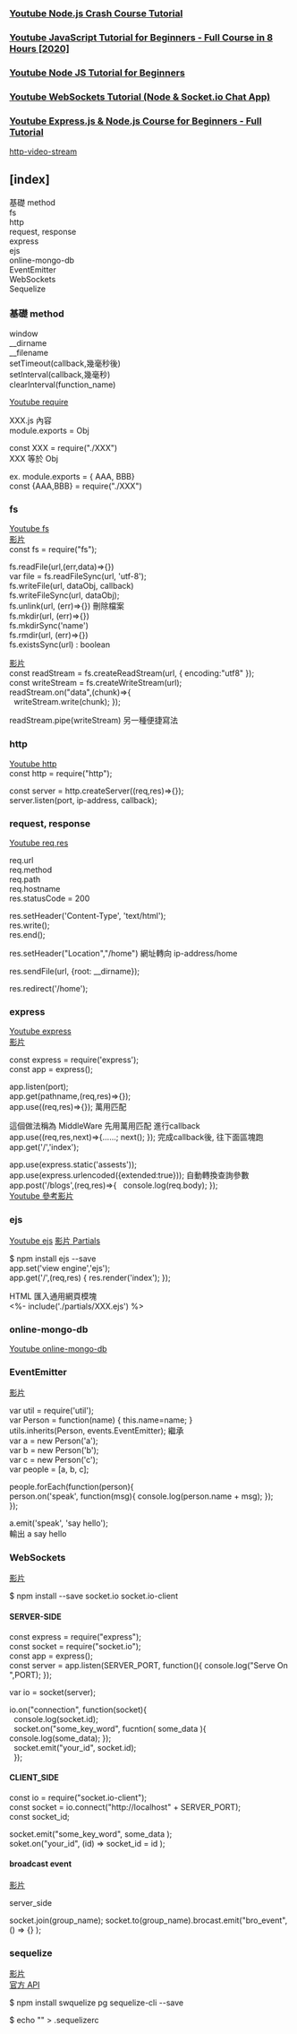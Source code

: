 
### [Youtube Node.js Crash Course Tutorial](https://www.youtube.com/watch?v=zb3Qk8SG5Ms&list=PL4cUxeGkcC9jsz4LDYc6kv3ymONOKxwBU&ab_channel=TheNetNinja)  
### [Youtube JavaScript Tutorial for Beginners - Full Course in 8 Hours [2020]](https://www.youtube.com/watch?v=Qqx_wzMmFeA&ab_channel=CleverProgrammer)  
### [Youtube Node JS Tutorial for Beginners](https://www.youtube.com/watch?v=w-7RQ46RgxU&list=PL4cUxeGkcC9gcy9lrvMJ75z9maRw4byYp&index=2&ab_channel=TheNetNinja)  
### [Youtube WebSockets Tutorial (Node & Socket.io Chat App)](https://www.youtube.com/playlist?list=PL4cUxeGkcC9i4V-_ZVwLmOusj8YAUhj_9)  
### [Youtube Express.js & Node.js Course for Beginners - Full Tutorial](https://www.youtube.com/watch?v=G8uL0lFFoN0&ab_channel=freeCodeCamp.org)  

[http-video-stream](https://github.com/Abdisalan/blog-code-examples/tree/master/http-video-stream)  
## [index] 

基礎 method  
fs  
http  
request, response  
express  
ejs  
online-mongo-db  
EventEmitter  
WebSockets  
Sequelize  




### 基礎 method  

window  
__dirname  
__filename  
setTimeout(callback,幾毫秒後)  
setInterval(callback,幾毫秒)  
clearInterval(function_name)  

[Youtube require](https://youtu.be/OIBIXYLJjsI?list=PL4cUxeGkcC9jsz4LDYc6kv3ymONOKxwBU&t=833)  

XXX.js 內容  
module.exports = Obj  

const XXX = require("./XXX")  
XXX 等於 Obj  

ex.
module.exports = { AAA, BBB}  
const {AAA,BBB} = require("./XXX")  

### fs  
[Youtube fs](https://youtu.be/OIBIXYLJjsI?list=PL4cUxeGkcC9jsz4LDYc6kv3ymONOKxwBU&t=1269)  
[影片](https://youtu.be/U57kU311-nE?list=PL4cUxeGkcC9gcy9lrvMJ75z9maRw4byYp&t=266)  
const fs = require("fs");  

fs.readFile(url,(err,data)=>{})  
var file = fs.readFileSync(url, 'utf-8');  
fs.writeFile(url, dataObj, callback)  
fs.writeFileSync(url, dataObj);  
fs.unlink(url, (err)=>{})  刪除檔案  
fs.mkdir(url, (err)=>{})  
fs.mkdirSync('name')  
fs.rmdir(url, (err)=>{})  
fs.existsSync(url) : boolean  

[影片](https://youtu.be/E3tTzx0Qoj0?list=PL4cUxeGkcC9gcy9lrvMJ75z9maRw4byYp&t=233)  
const readStream = fs.createReadStream(url, { encoding:"utf8" });  
const writeStream = fs.createWriteStream(url);  
readStream.on("data",(chunk)=>{  
&nbsp; writeStream.write(chunk); });  

readStream.pipe(writeStream)  另一種便捷寫法  

### http  
[Youtube http](https://youtu.be/-HPZ1leCV8k?list=PL4cUxeGkcC9jsz4LDYc6kv3ymONOKxwBU&t=390)  
const http = require("http");  

const server = http.createServer((req,res)=>{});  
server.listen(port, ip-address, callback);  

### request, response  
[Youtube req,res](https://youtu.be/DQD00NAUPNk?list=PL4cUxeGkcC9jsz4LDYc6kv3ymONOKxwBU&t=292)  

req.url  
req.method  
req.path  
req.hostname  
res.statusCode = 200  

res.setHeader('Content-Type', 'text/html');  
res.write();  
res.end();  

res.setHeader("Location","/home")  網址轉向 ip-address/home  

res.sendFile(url, {root: __dirname});  

res.redirect('/home');  

### express  
[Youtube express](https://youtu.be/Lr9WUkeYSA8?list=PL4cUxeGkcC9jsz4LDYc6kv3ymONOKxwBU&t=139)  
[影片](https://youtu.be/oZGmHNZv7Sc?list=PL4cUxeGkcC9gcy9lrvMJ75z9maRw4byYp&t=543)  

const express = require('express');  
const app = express();  

app.listen(port);  
app.get(pathname,(req,res)=>{});  
app.use((req,res)=>{});  萬用匹配  

這個做法稱為 MiddleWare  先用萬用匹配 進行callback  
app.use((req,res,next)=>{......; next(); });  完成callback後, 往下面區塊跑  
app.get('/','index');  

app.use(express.static('assests'));  
app.use(express.urlencoded({extended:true}));  自動轉換查詢參數  
app.post('/blogs',(req,res)=>{
&nbsp; console.log(req.body); });  
[Youtube 參考影片](https://youtu.be/VVGgacjzc2Y?list=PL4cUxeGkcC9jsz4LDYc6kv3ymONOKxwBU&t=638)  

### ejs  
[Youtube ejs](https://youtu.be/yXEesONd_54?list=PL4cUxeGkcC9jsz4LDYc6kv3ymONOKxwBU&t=101)
[影片 Partials](https://youtu.be/CdvSVkF9m_Y?list=PL4cUxeGkcC9gcy9lrvMJ75z9maRw4byYp&t=143)  

$ npm install ejs --save  
app.set('view engine','ejs');  
app.get('/',(req,res) { res.render('index'); });  

HTML  匯入通用網頁模塊  
<%- include('./partials/XXX.ejs') %>  


### online-mongo-db  
[Youtube online-mongo-db](https://youtu.be/bxsemcrY4gQ?list=PL4cUxeGkcC9jsz4LDYc6kv3ymONOKxwBU&t=336)  


### EventEmitter  
[影片](https://youtu.be/NtrnaTKqFPQ?list=PL4cUxeGkcC9gcy9lrvMJ75z9maRw4byYp&t=509)  

var util = require('util');  
var Person = function(name) { this.name=name; }  
utils.inherits(Person, events.EventEmitter);  繼承  
var a = new Person('a');  
var b = new Person('b');  
var c = new Person('c');  
var people = [a, b, c];  

people.forEach(function(person){  
person.on('speak', function(msg){ console.log(person.name + msg); });  
});  

a.emit('speak', 'say hello');  
輸出  a say hello  


### WebSockets  
[影片](https://youtu.be/UwS3wJoi7fY?list=PL4cUxeGkcC9i4V-_ZVwLmOusj8YAUhj_9&t=138)   

$ npm install --save socket.io socket.io-client  

#### SERVER-SIDE  
const express = require("express");  
const socket = require("socket.io");   
const app = express();  
const server = app.listen(SERVER_PORT, function(){ console.log("Serve On ",PORT); });  

var io = socket(server);  

io.on("connection", function(socket){  
&nbsp; console.log(socket.id);  
&nbsp; socket.on("some_key_word", fucntion( some_data ){ console.log(some_data);  });  
&nbsp; socket.emit("your_id", socket.id);  
&nbsp; });  

#### CLIENT_SIDE  

const io = require("socket.io-client");  
const socket = io.connect("http://localhost" + SERVER_PORT);  
const socket_id;  

socket.emit("some_key_word", some_data );  
soket.on("your_id", (id) => socket_id = id );  

#### broadcast event  
[影片](https://youtu.be/FvArk8-qgCk?list=PL4cUxeGkcC9i4V-_ZVwLmOusj8YAUhj_9&t=56)  

server_side

socket.join(group_name);
socket.to(group_name).brocast.emit("bro_event", () => {} );  


### sequelize  

[影片](https://youtu.be/G8uL0lFFoN0?t=1825)  
[官方 API](https://sequelize.org/master/class/lib/sequelize.js~Sequelize.html)  

$ npm install swquelize  pg sequelize-cli --save

$ echo "" > .sequelizerc  











